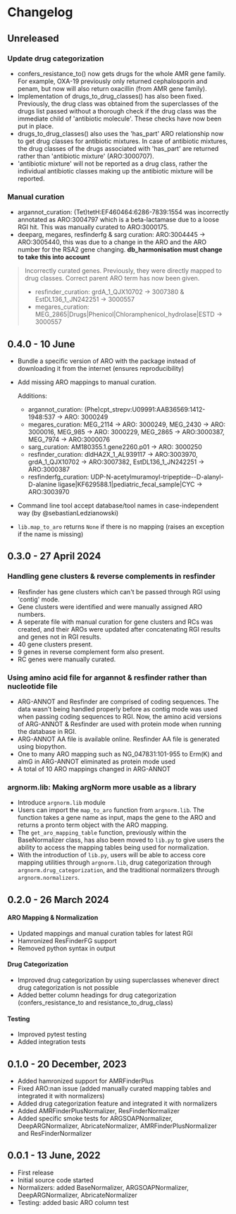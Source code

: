 # Changelog

## Unreleased

### Update drug categorization
- confers_resistance_to() now gets drugs for the whole AMR gene family. For example, OXA-19 previously only returned cephalosporin and penam, but now will also return oxacillin (from AMR gene family).
- Implementation of drugs_to_drug_classes() has also been fixed. Previously, the drug class was obtained from the superclasses of the drugs list passed without a thorough check if the drug class was the immediate child of 'antibiotic molecule'. These checks have now been put in place.
- drugs_to_drug_classes() also uses the 'has_part' ARO relationship now to get drug classes for antibiotic mixtures. In case of antibiotic mixtures, the drug classes of the drugs associated with 'has_part' are returned rather than 'antibiotic mixture' (ARO:3000707).
- 'antibiotic mixture' will not be reported as a drug class, rather the individual antibiotic classes making up the antibiotic mixture will be reported.

### Manual curation
- argannot_curation: (Tet)tetH:EF460464:6286-7839:1554 was incorrectly annotated as ARO:3004797 which is a beta-lactamase due to a loose RGI hit. This was manually curated to ARO:3000175.
- deeparg, megares, resfinderfg & sarg curation: ARO:3004445 -> ARO:3005440, this was due to a change in the ARO and the ARO number for the RSA2 gene changing. **db_harmonisation must change to take this into account**
> Incorrectly curated genes. Previously, they were directly mapped to drug classes. Correct parent ARO term has now been given.
> - resfinder_curation: grdA_1_QJX10702 -> 3007380 & EstDL136_1_JN242251 -> 3000557
> - megares_curation: MEG_2865|Drugs|Phenicol|Chloramphenicol_hydrolase|ESTD -> 3000557

## 0.4.0 - 10 June

- Bundle a specific version of ARO with the package instead of downloading it from the internet (ensures reproducibility)
- Add missing ARO mappings to manual curation.

    Additions:
    - argannot_curation: (Phe)cpt_strepv:U09991:AAB36569:1412-1948:537 -> ARO: 3000249
    - megares_curation: MEG_2114 -> ARO: 3000249, MEG_2430 -> ARO: 3000016, MEG_985 -> ARO: 3000229, MEG_2865 -> ARO:3000387, MEG_7974 -> ARO:3000076
    - sarg_curation: AM180355.1.gene2260.p01 -> ARO: 3000250
    - resfinder_curation: dldHA2X_1_AL939117 -> ARO:3003970, grdA_1_QJX10702 -> ARO:3007382, EstDL136_1_JN242251 -> ARO:3000387
    - resfinderfg_curation: UDP-N-acetylmuramoyl-tripeptide--D-alanyl-D-alanine ligase|KF629588.1|pediatric_fecal_sample|CYC -> ARO:3003970
- Command line tool accept database/tool names in case-independent way (by @sebastianLedzianowski)
- `lib.map_to_aro` returns `None` if there is no mapping (raises an exception if the name is missing)


## 0.3.0 - 27 April 2024

### Handling gene clusters & reverse complements in resfinder
- Resfinder has gene clusters which can't be passed through RGI using 'contig' mode.
- Gene clusters were identified and were manually assigned ARO numbers.
- A seperate file with manual curation for gene clusters and RCs was created, and their AROs were updated after concatenating RGI results and genes not in RGI results.
- 40 gene clusters present.
- 9 genes in reverse complement form also present.
- RC genes were manually curated.

### Using amino acid file for argannot & resfinder rather than nucleotide file
- ARG-ANNOT and Resfinder are comprised of coding sequences. The data wasn't being handled properly before as contig mode was used when passing coding sequences to RGI. Now, the amino acid versions of ARG-ANNOT & Resfinder are used with protein mode when running the database in RGI.
- ARG-ANNOT AA file is available online. Resfinder AA file is generated using biopython.
- One to many ARO mapping such as NG_047831:101-955 to Erm(K) and almG in ARG-ANNOT eliminated as protein mode used
- A total of 10 ARO mappings changed in ARG-ANNOT

### argnorm.lib: Making argNorm more usable as a library
- Introduce `argnorm.lib` module
- Users can import the `map_to_aro` function from `argnorm.lib`. The function takes a gene name as input, maps the gene to the ARO and returns a pronto term object with the ARO mapping.
- The `get_aro_mapping_table` function, previously within the BaseNormalizer class, has also been moved to `lib.py` to give users the ability to access the mapping tables being used for normalization.
- With the introduction of `lib.py`, users will be able to access core mapping utilities through `argnorm.lib`, drug categorization through `argnorm.drug_categorization`, and the traditional normalizers through `argnorm.normalizers`.


## 0.2.0 - 26 March 2024

#### ARO Mapping & Normalization

- Updated mappings and manual curation tables for latest RGI
- Hamronized ResFinderFG support
- Removed python syntax in output

#### Drug Categorization

- Improved drug categorization by using superclasses whenever direct drug categorization is not possible
- Added better column headings for drug categorization (confers_resistance_to and resistance_to_drug_class)

#### Testing

- Improved pytest testing
- Added integration tests

## 0.1.0 - 20 December, 2023

- Added hamronized support for AMRFinderPlus
- Fixed ARO:nan issue (added manually curated mapping tables and integrated it with normalizers)
- Added drug categorization feature and integrated it with normalizers
- Added AMRFinderPlusNormalizer, ResFinderNormalizer
- Added specific smoke tests for ARGSOAPNormalizer, DeepARGNormalizer, AbricateNormalizer, AMRFinderPlusNormalizer and ResFinderNormalizer

## 0.0.1 - 13 June, 2022

- First release
- Initial source code started
- Normalizers: added BaseNormalizer, ARGSOAPNormalizer, DeepARGNormalizer, AbricateNormalizer
- Testing: added basic ARO column test

